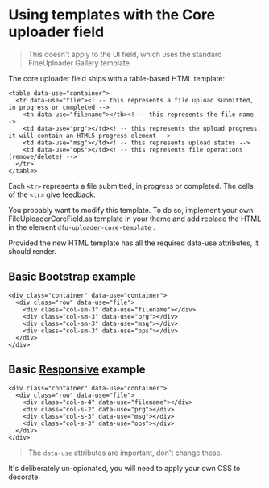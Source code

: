 # Using templates with the Core uploader field

> This doesn't apply to the UI field, which uses the standard FineUploader Gallery template

The core uploader field ships with a table-based HTML template:
```
<table data-use="container">
  <tr data-use="file"><! -- this represents a file upload submitted, in progress or completed -->
    <th data-use="filename"></th><! -- this represents the file name -->
    <td data-use="prg"></td><! -- this represents the upload progress, it will contain an HTML5 progress element -->
    <td data-use="msg"></td><! -- this represents upload status -->
    <td data-use="ops"></td><! -- this represents file operations (remove/delete) -->
  </tr>
</table>
```

Each ``<tr>`` represents a file submitted, in progress or completed. The cells of the ``<tr>`` give feedback.

You probably want to modify this template. To do so, implement your own
FileUploaderCoreField.ss template in your theme and add replace the HTML in the element ```dfu-uploader-core-template``` .

Provided the new HTML template has all the required data-use attributes, it should render.

## Basic Bootstrap example
```
<div class="container" data-use="container">
  <div class="row" data-use="file">
    <div class="col-sm-3" data-use="filename"></div>
    <div class="col-sm-3" data-use="prg"></div>
    <div class="col-sm-3" data-use="msg"></div>
    <div class="col-sm-3" data-use="ops"></div>
  </div>
</div>
```

## Basic [Responsive](https://responsivebp.com/) example
```
<div class="container" data-use="container">
  <div class="row" data-use="file">
    <div class="col-s-4" data-use="filename"></div>
    <div class="col-s-2" data-use="prg"></div>
    <div class="col-s-3" data-use="msg"></div>
    <div class="col-s-3" data-use="ops"></div>
  </div>
</div>
```

> The ```data-use``` attributes are important, don't change these.

It's deliberately un-opionated, you will need to apply your own CSS to decorate.
